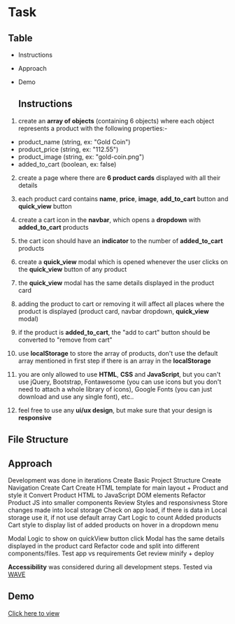 #  Task

## Table

-   Instructions
-   Approach
-   Demo

    ## Instructions

1. create an **array of objects** (containing 6 objects) where each object represents a product with the following properties:-

-   product_name (string, ex: "Gold Coin")
-   product_price (string, ex: "112.55")
-   product_image (string, ex: "gold-coin.png")
-   added_to_cart (boolean, ex: false)

2. create a page where there are **6 product cards** displayed with all their details

3. each product card contains **name**, **price**, **image**, **add_to_cart** button and **quick_view** button

4. create a cart icon in the **navbar**, which opens a **dropdown** with **added_to_cart** products

5. the cart icon should have an **indicator** to the number of **added_to_cart** products

6. create a **quick_view** modal which is opened whenever the user clicks on the **quick_view** button of any product

7. the **quick_view** modal has the same details displayed in the product card

8. adding the product to cart or removing it will affect all places where the product is displayed (product card, navbar dropdown, **quick_view** modal)

9. if the product is **added_to_cart**, the "add to cart" button should be converted to "remove from cart"

10. use **localStorage** to store the array of products, don't use the default array mentioned in first step if there is an array in the **localStorage**

11. you are only allowed to use **HTML**, **CSS** and **JavaScript**, but you can't use jQuery, Bootstrap, Fontawesome (you can use icons but you don't need to attach a whole library of icons), Google Fonts (you can just download and use any single font), etc..

12. feel free to use any **ui/ux design**, but make sure that your design is **responsive**

## File Structure

## Approach
 Development was done in iterations
Create Basic Project Structure
Create Navigation
Create Cart
Create HTML template for main layout + Product and style it
Convert Product HTML to JavaScript DOM elements
Refactor Product JS into smaller components
Review Styles and responsivness
Store changes made into local storage
Check on app load, if there is data in Local storage use it, if not use default array
Cart Logic to count Added products
Cart style to display list of added products on hover in a dropdown menu

Modal Logic to show on quickView button click
Modal  has the same details displayed in the product card
Refactor code and split into different components/files.
Test app vs requirements
Get review
minify + deploy

<strong>Accessibility</strong> was considered during all development steps.
Tested via [WAVE](https://wave.webaim.org/report#/https://teal-granita-8383da.netlify.app/)

## Demo

[Click here to view](link)
